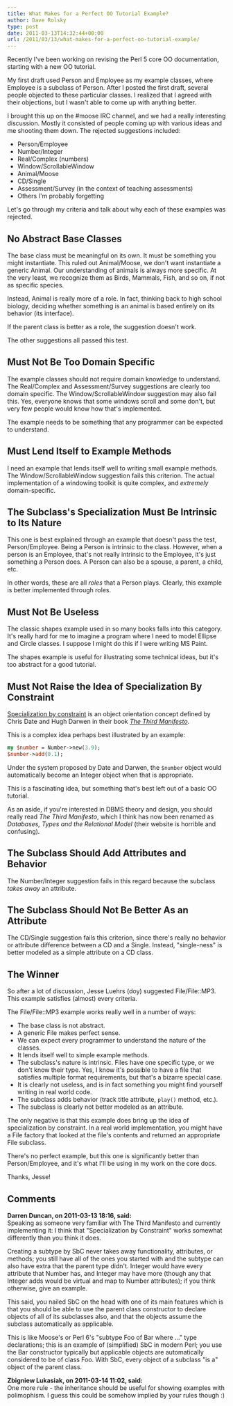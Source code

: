 ```yaml
---
title: What Makes for a Perfect OO Tutorial Example?
author: Dave Rolsky
type: post
date: 2011-03-13T14:32:44+00:00
url: /2011/03/13/what-makes-for-a-perfect-oo-tutorial-example/
---
```

Recently I've been working on revising the Perl 5 core OO documentation, starting with a new OO tutorial.

My first draft used Person and Employee as my example classes, where Employee is a subclass of Person. After I posted the first draft, several people objected to these particular classes. I realized that I agreed with their objections, but I wasn't able to come up with anything better.

I brought this up on the #moose IRC channel, and we had a really interesting discussion. Mostly it consisted of people coming up with various ideas and me shooting them down. The rejected suggestions included:

* Person/Employee
* Number/Integer
* Real/Complex (numbers)
* Window/ScrollableWindow
* Animal/Moose
* CD/Single
* Assessment/Survey (in the context of teaching assessments)
* Others I'm probably forgetting

Let's go through my criteria and talk about why each of these examples was rejected.

## No Abstract Base Classes

The base class must be meaningful on its own. It must be something you might instantiate. This ruled out Animal/Moose, we don't want instantiate a generic Animal. Our understanding of animals is always more specific. At the very least, we recognize them as Birds, Mammals, Fish, and so on, if not as specific species.

Instead, Animal is really more of a role. In fact, thinking back to high school biology, deciding whether something is an animal is based entirely on its behavior (its interface).

If the parent class is better as a role, the suggestion doesn't work.

The other suggestions all passed this test.

## Must Not Be Too Domain Specific

The example classes should not require domain knowledge to understand. The Real/Complex and Assessment/Survey suggestions are clearly too domain specific. The Window/ScrollableWindow suggestion may also fail this. Yes, everyone knows that some windows scroll and some don't, but very few people would know how that's implemented.

The example needs to be something that any programmer can be expected to understand.

## Must Lend Itself to Example Methods

I need an example that lends itself well to writing small example methods. The Window/ScrollableWindow suggestion fails this criterion. The actual implementation of a windowing toolkit is quite complex, and _extremely_ domain-specific.

## The Subclass's Specialization Must Be Intrinsic to Its Nature

This one is best explained through an example that doesn't pass the test, Person/Employee. Being a Person is intrinsic to the class. However, when a person is an Employee, that's not really intrinsic to the Employee, it's just something a Person does. A Person can also be a spouse, a parent, a child, etc.

In other words, these are all _roles_ that a Person plays. Clearly, this example is better implemented through roles.

## Must Not Be Useless

The classic shapes example used in so many books falls into this category. It's really hard for me to imagine a program where I need to model Ellipse and Circle classes. I suppose I might do this if I were writing MS Paint.

The shapes example is useful for illustrating some technical ideas, but it's too abstract for a good tutorial.

## Must Not Raise the Idea of Specialization By Constraint

[Specialization by constraint][1] is an object orientation concept defined by Chris Date and Hugh Darwen in their book [_The Third Manifesto_][2].

This is a complex idea perhaps best illustrated by an example:

```perl
my $number = Number->new(3.9);
$number->add(0.1);
```

Under the system proposed by Date and Darwen, the `$number` object would automatically become an Integer object when that is appropriate.

This is a fascinating idea, but something that's best left out of a basic OO tutorial.

As an aside, if you're interested in DBMS theory and design, you should really read _The Third Manifesto_, which I think has now been renamed as _Databases, Types and the Relational Model_ (their website is horrible and confusing).

## The Subclass Should Add Attributes and Behavior

The Number/Integer suggestion fails in this regard because the subclass _takes away_ an attribute.

## The Subclass Should Not Be Better As an Attribute

The CD/Single suggestion fails this criterion, since there's really no behavior or attribute difference between a CD and a Single. Instead, "single-ness" is better modeled as a simple attribute on a CD class.

## The Winner

So after a lot of discussion, Jesse Luehrs (doy) suggested File/File::MP3. This example satisfies (almost) every criteria.

The File/File::MP3 example works really well in a number of ways:

  * The base class is not abstract.
  * A generic File makes perfect sense.
  * We can expect every programmer to understand the nature of the classes.
  * It lends itself well to simple example methods.
  * The subclass's nature is intrinsic. Files have one specific type, or we don't know their type. Yes, I know it's possible to have a file that satisfies multiple format requirements, but that's a bizarre special case.
  * It is clearly not useless, and is in fact something you might find yourself writing in real world code.
  * The subclass adds behavior (track title attribute, `play()` method, etc.).
  * The subclass is clearly not better modeled as an attribute.

The only negative is that this example does bring up the idea of specialization by constraint. In a real world implementation, you might have a File factory that looked at the file's contents and returned an appropriate File subclass.

There's no perfect example, but this one is significantly better than Person/Employee, and it's what I'll be using in my work on the core docs.

Thanks, Jesse!

 [1]: http://c2.com/cgi/wiki?SpecializationByConstraint
 [2]: http://www.thethirdmanifesto.com/

## Comments

**Darren Duncan, on 2011-03-13 18:16, said:**  
Speaking as someone very familiar with The Third Manifesto and currently implementing it: I think that "Specialization by Constraint" works somewhat differently than you think it does.

Creating a subtype by SbC never takes away functionality, attributes, or methods; you still have all of the ones you started with and the subtype can also have extra that the parent type didn't. Integer would have every attribute that Number has, and Integer may have more (though any that Integer adds would be virtual and map to Number attributes); if you think otherwise, give an example.

This said, you nailed SbC on the head with one of its main features which is that you should be able to use the parent class constructor to declare objects of all of its subclasses also, and that the objects assume the subclass automatically as applicable.

This is like Moose's or Perl 6's "subtype Foo of Bar where ..." type declarations; this is an example of (simplified) SbC in modern Perl; you use the Bar constructor typically but applicable objects are automatically considered to be of class Foo. With SbC, every object of a subclass "is a" object of the parent class.

**Zbigniew Lukasiak, on 2011-03-14 11:02, said:**  
One more rule - the inheritance should be useful for showing examples with polimophism. I guess this could be somehow implied by your rules though :)
